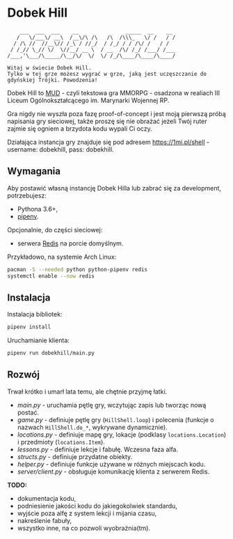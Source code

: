Dobek Hill
==========

```
    ___  ___  ___    __               _____  __    __
   /   \/___\/ __\  /__\/\ /\   /\  /\\\_   \/ /   / /
  / /\ //  //__\// /_\ / //_/  / /_/ / / /\/ /   / /
 / /_// \_// \/  \//__/ __ \  / __  /\/ /_/ /___/ /___
/___,'\___/\_____/\__/\/  \/  \/ /_/\____/\____/\____/

Witaj w świecie Dobek Hill.
Tylko w tej grze możesz wygrać w grze, jaką jest uczęszczanie do gdyńskiej Trójki. Powodzenia!
```

Dobek Hill to [MUD](https://pl.wikipedia.org/wiki/MUD_(RPG)) - czyli tekstowa gra MMORPG - osadzona w realiach III Liceum Ogólnokształcącego im. Marynarki Wojennej RP.

Gra nigdy nie wyszła poza fazę proof-of-concept i jest moją pierwszą próbą napisania gry sieciowej, także proszę się nie obrażać jeżeli Twój ruter zajmie się ogniem a brzydota kodu wypali Ci oczy.

Działająca instancja gry znajduje się pod adresem https://1mi.pl/shell - username: dobekhill, pass: dobekhill.

Wymagania
---------

Aby postawić własną instancję Dobek Hilla lub zabrać się za development, potrzebujesz:
* Pythona 3.6+,
* [pipenv](https://pipenv-fork.readthedocs.io/en/latest/).

Opcjonalnie, do części sieciowej:
* serwera [Redis](https://redis.io/) na porcie domyślnym.

Przykładowo, na systemie Arch Linux:
```bash
pacman -S --needed python python-pipenv redis 
systemctl enable --now redis
```

Instalacja
----------
Instalacja bibliotek:
```bash
pipenv install
```

Uruchamianie klienta:
```bash
pipenv run dobekhill/main.py
```

Rozwój
------

Trwał krótko i umarł lata temu, ale chętnie przyjmę łatki.

* *main.py* - uruchamia pętlę gry, wczytując zapis lub tworząc nową postać.
* *game.py* - definiuje pętlę gry (`HillShell.loop`) i polecenia (funkcje o nazwach `HillShell.do_*`, wykrywane dynamicznie).
* *locations.py* - definiuje mapę gry, lokacje (podklasy `locations.Location`) i przedmioty (`locations.Item`).
* *lessons.py* - definiuje lekcje i fabułę. Wczesna faza alfa.
* *structs.py* - definiuje przydatne obiekty.
* *helper.py* - definiuje funkcje używane w różnych miejscach kodu.
* *server/client.py* - obsługuje komunikację klienta z serwerem Redis.

**TODO:**
* dokumentacja kodu,
* podniesienie jakości kodu do jakiegokolwiek standardu,
* wyjście poza alfę z system lekcji i mijania czasu,
* nakreślenie fabuły,
* wszystko inne, na co pozwoli wyobraźnia(tm).
